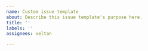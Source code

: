 ```yaml
---
name: Custom issue template
about: Describe this issue template's purpose here.
title: ''
labels: ''
assignees: xeltan

---
```



